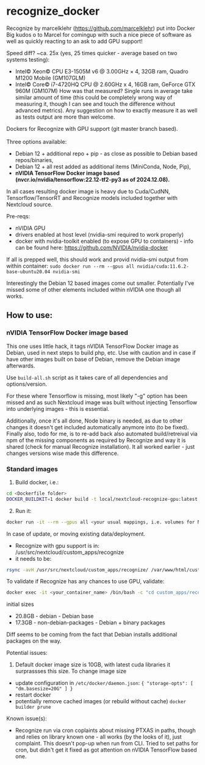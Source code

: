 # recognize_docker
Recognize by marcelklehr (https://github.com/marcelklehr) put into Docker
Big kudos o to Marcel for comingup with such a nice piece of software as well as quickly reacting to an ask to add GPU support!

Speed diff? ~ca. 25x (yes, 25 times quicker - average based on two systems testing):
- Intel© Xeon© CPU E3-1505M v6 @ 3.00GHz × 4, 32GB ram, Quadro M1200 Mobile (GM107GLM)
- Intel© Core© i7-4720HQ CPU @ 2.60GHz x 4, 16GB ram, GeForce GTX 960M (GM107M)
How was that measured? Single runs in average take similar amount of time (this could be completely wrong way of measuring it, though I can see and touch the difference without advanced metrics). Any suggestion on how to exactly measure it as well as tests output are more than welcome.

Dockers for Recognize with GPU support (git master branch based).\
\
Three options available:
- Debian 12 + additional repo + pip - as close as possible to Debian based repos/binaries,
- Debian 12 + all rest added as additional items (MiniConda, Node, Pip),
- **nVIDIA TensorFlow Docker image based (nvcr.io/nvidia/tensorflow:22.12-tf2-py3 as of 2024.12.08).**

In all cases resulting docker image is heavy due to Cuda/CudNN, Tensorflow/TensorRT and Recognize models included together with Nextcloud source.

Pre-reqs:
- nVIDIA GPU
- drivers enabled at host level (nvidia-smi required to work properly)
- docker with nvidia-toolkit enabled (to expose GPU to containers) - info can be found here: https://github.com/NVIDIA/nvidia-docker

If all is prepped well, this should work and provid nvidia-smi output from within container:
`sudo docker run --rm --gpus all nvidia/cuda:11.6.2-base-ubuntu20.04 nvidia-smi`

Interestingly the Debian 12 based images come out smaller. Potentially I've missed some of other elements included within nVIDIA one though all works.


## How to use:

### nVIDIA TensorFlow Docker image based
This one uses little hack, it tags nVIDIA TensorFlow Docker image as Debian, used in next steps to build php, etc. 
Use with caution and in case if have other images built on base of Debian, remove the Debian image afterwards.

Use `build-all.sh` script as it takes care of all dependencies and options/version.

For these where Tensorflow is missing, most likely "-g" option has been missed and as such Nextcloud image was built without injecting Tensorflow into underlying images - this is essential.

Additionally, once it's all done, Node binary is needed, as due to other changes it doesn't get included automatically anymore into (to be fixed).
Finally also, todo for me, is to re-add back also automated build/retreival via npm of the missing components as required by Recognize and way it is shared (check for manual Recognize installation).
It all worked earlier - just changes versions wise made this difference.


### Standard images
1. Build docker, i.e.:
```bash
cd <Dockerfile folder>
DOCKER_BUILDKIT=1 docker build -t local/nextcloud-recognize-gpu:latest .
```

2. Run it:
```bash
docker run -it --rm --gpus all <your usual mappings, i.e. volumes for NC data, etc> local/nextcloud-recognize-gpu:latest -d
```
In case of update, or moving existing data/deployment.
- Recognize with gpu support is in: /usr/src/nextcloud/custom_apps/recognize
- it needs to be:
```bash
rsync -avH /usr/src/nextcloud/custom_apps/recognize/ /var/www/html/custom_apps/recognize/
```  
To validate if Recognize has any chances to use GPU, validate:
```bash
docker exec -it <your_container_name> /bin/bash -c "cd custom_apps/recognize && bin/node ./src/test_gputensorflow.js"
```

initial sizes 
- 20.8GB - debian - Debian base
- 17.3GB - non-debian-packages - Debian + binary packages

Diff seems to be coming from the fact that Debian installs additional packages on the way.


Potential issues:
1. Default docker image size is 10GB, with latest cuda libraries it surprassses this size. To change image size 
- update configuration in 
`/etc/docker/daemon.json`:
`{
  "storage-opts": [
    "dm.basesize=20G"
  ]
}
`
- restart docker
- potentially remove cached images (or rebuild without cache)
`docker builder prune`


Known issue(s):
- Recognize run via cron coplaints about missing PTXAS in paths, though and relies on library known one - all works (by the looks of it), just complaint. This doesn't pop-up when run from CLI. Tried to set paths for cron, but didn't get it fixed as got attention on nVIDIA TensorFlow based one.
